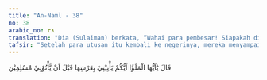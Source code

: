 ```yaml
---
title: "An-Naml - 38"
no: 38
arabic_no: ٣٨
translation: "Dia (Sulaiman) berkata, “Wahai para pembesar! Siapakah di antara kamu yang sanggup membawa singgasananya kepadaku sebelum mereka datang kepadaku menyerahkan diri?”"
tafsir: "Setelah para utusan itu kembali ke negerinya, mereka menyampaikan kepada Ratu Balqis apa yang dimaksud oleh Nabi Sulaiman dengan suratnya. Sulaiman meminta mereka agar menyambut seruannya untuk beriman kepada Allah. Mereka juga menyampaikan keadaan masyarakat yang dipimpin oleh Sulaiman, serta keadaan bala tentara dan kekayaannya. Oleh karena itu, Ratu Balqis mengambil keputusan untuk pergi sendiri ke Yerusalem menemui Sulaiman dengan membawa hadiah yang lebih bernilai. \n\nSetelah Sulaiman mengetahui bahwa Ratu Balqis akan berkunjung ke negerinya, maka ia membuat sebuah istana yang besar dan megah yang lantainya terbuat dari kaca. Dengan membuat istana yang demikian, ia ingin memperlihatkan kepada Ratu Balqis sesuatu yang belum pernah dilihatnya. \n\nUntuk menyambut kedatangan Ratu Balqis, Sulaiman ingin memperlihatkan kepadanya tanda-tanda kekuasaan dan kebesaran Allah, dan kekuasaan yang telah dilimpahkan-Nya, agar Ratu Balqis dan kaumnya beriman kepada Allah. Beliau bermaksud membawa singgasana Ratu Balqis yang ada di negerinya ke Yerusalem dalam waktu yang singkat dan akan dijadikan tempat duduk Ratu Balqis di istananya yang baru dibuatnya pada waktu kedatangan Ratu Saba' itu.\n\nSulaiman mengatakan maksudnya itu kepada para pembesarnya, \"Wahai para pembesarku, siapakah di antara kamu yang sanggup membawa singgasana Ratu Balqis yang ada di negerinya ke tempat ini, sebelum rombongan mereka sampai ke sini?\""
---
```


قَالَ يٰٓاَيُّهَا الْمَلَؤُا اَيُّكُمْ يَأْتِيْنِيْ بِعَرْشِهَا قَبْلَ اَنْ يَّأْتُوْنِيْ مُسْلِمِيْنَ 
